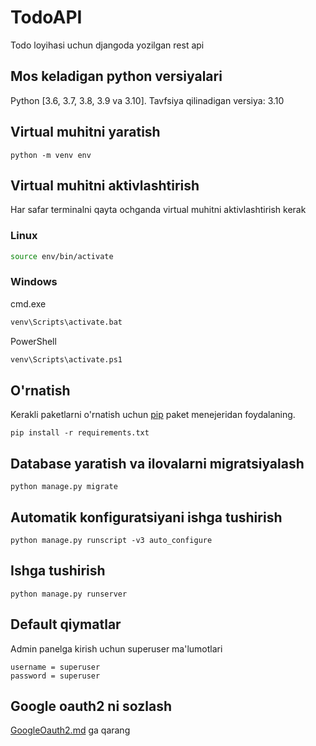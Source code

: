 # TodoAPI
Todo loyihasi uchun djangoda yozilgan rest api



## Mos keladigan python versiyalari
Python [3.6, 3.7, 3.8, 3.9 va 3.10].
Tavfsiya qilinadigan versiya: 3.10


## Virtual muhitni yaratish
```console
python -m venv env
```


## Virtual muhitni aktivlashtirish
Har safar terminalni qayta ochganda virtual muhitni aktivlashtirish kerak

### Linux
```bash
source env/bin/activate
```

### Windows
cmd.exe
```bat
venv\Scripts\activate.bat
```
PowerShell
```bat
venv\Scripts\activate.ps1
```


## O'rnatish
Kerakli paketlarni o'rnatish uchun [pip](https://pip.pypa.io/en/stable/) paket menejeridan  foydalaning.
```console
pip install -r requirements.txt
```


## Database yaratish va ilovalarni migratsiyalash
```console
python manage.py migrate
```


## Automatik konfiguratsiyani ishga tushirish
```console
python manage.py runscript -v3 auto_configure
```


## Ishga tushirish
```console
python manage.py runserver
```

## Default qiymatlar
Admin panelga kirish uchun superuser ma'lumotlari
```console
username = superuser
password = superuser
```

## Google oauth2 ni sozlash
[GoogleOauth2.md](https://github.com/Jahongir-Qurbonov/TodoAPI/blob/main/GoogleOauth2.md) ga qarang
